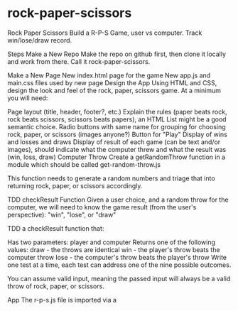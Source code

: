 # rock-paper-scissors
Rock Paper Scissors
Build a R-P-S Game, user vs computer. Track win/lose/draw record.

Steps
Make a New Repo
Make the repo on github first, then clone it locally and work from there. Call it rock-paper-scissors.

Make a New Page
New index.html page for the game
New app.js and main.css files used by new page
Design the App
Using HTML and CSS, design the look and feel of the rock, paper, scissors game. At a minimum you will need:

Page layout (title, header, footer?, etc.)
Explain the rules (paper beats rock, rock beats scissors, scissors beats papers), an HTML List might be a good semantic choice.
Radio buttons with same name for grouping for choosing rock, paper, or scissors (images anyone?)
Button for "Play"
Display of wins and losses and draws
Display of result of each game (can be text and/or images), should indicate what the computer threw and what the result was (win, loss, draw)
Computer Throw
Create a getRandomThrow function in a module which should be called get-random-throw.js

This function needs to generate a random numbers and triage that into returning rock, paper, or scissors accordingly.

TDD checkResult Function
Given a user choice, and a random throw for the computer, we will need to know the game result (from the user's perspective): "win", "lose", or "draw"

TDD a checkResult function that:

Has two parameters: player and computer
Returns one of the following values:
draw - the throws are identical
win - the player's throw beats the computer throw
lose - the computer's throw beats the player's throw
Write one test at a time, each test can address one of the nine possible outcomes.

You can assume valid input, meaning the passed input will always be a valid throw of rock, paper, or scissors.

App
The r-p-s.js file is imported via a <script> tag in r-p-s.html.

Sections
Imports:
Your getRandomThrow and checkResults functions
Reference needed DOM elements:
The radio buttons with the user's throw choice
You can alternatively use document.querySelector('input:checked') in your event handler to get the actively checked radio button each time the play button is clicked
The button the user will click for playing
The element(s) needed to display:
throw result (win, lose, or draw)
current wins, losses, and draws counts
Setup Application State (what will change over time)
wins
losses
draws
Add event listener(s):
Subscribe to the button's click event using addEventListener
App
Take some time to plan out your logic flow of what should happen once the user makes a choice and clicks the button to play a game.

What are the steps of the process that will need to occur?

Use techniques like drawing a flow diagram, and/or pseudo-coding

Points Break Down
Looking For	Points (10)
Correct and Idiomatic HTML and CSS	2
Get Computer Throw function (no test needed!)	1
TDD Check Results Function	2
Overall Correct Game Logic and Flow	2
Project and code files are: indented / spaced correctly / clean	2
Clear commit history present	1
STRETCH: add reset button	+ 1
STRETCH: keep track of and display how many times the reset button was hit	+1
© 2020 GitHub, Inc.